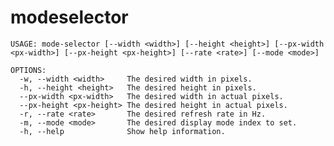 modeselector
============

    USAGE: mode-selector [--width <width>] [--height <height>] [--px-width <px-width>] [--px-height <px-height>] [--rate <rate>] [--mode <mode>]
    
    OPTIONS:
      -w, --width <width>     The desired width in pixels. 
      -h, --height <height>   The desired height in pixels. 
      --px-width <px-width>   The desired width in actual pixels. 
      --px-height <px-height> The desired height in actual pixels. 
      -r, --rate <rate>       The desired refresh rate in Hz. 
      -m, --mode <mode>       The desired display mode index to set. 
      -h, --help              Show help information.
